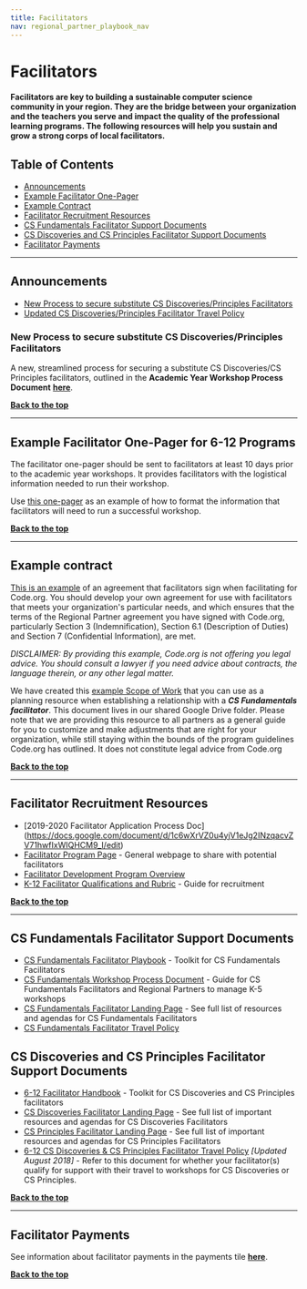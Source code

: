 ```yaml
---
title: Facilitators
nav: regional_partner_playbook_nav
---
```

<meta name="robots" content="noindex">

<a id="top"></a>

# Facilitators


#### Facilitators are key to building a sustainable computer science community in your region. They are the bridge between your organization and the teachers you serve and impact the quality of the professional learning programs. The following resources will help you sustain and grow a strong corps of local facilitators.

## Table of Contents
- [Announcements](#announce)
- [Example Facilitator One-Pager](#page)
- [Example Contract](#contract)
- [Facilitator Recruitment Resources](#recruitment)
- [CS Fundamentals Facilitator Support Documents](#k-5docs)
- [CS Discoveries and CS Principles Facilitator Support Documents](#6-12docs)
- [Facilitator Payments](#pay)

________________
<a id="announce"></a>
## Announcements
- [New Process to secure substitute CS Discoveries/Principles Facilitators](#subfac)
- [Updated CS Discoveries/Principles Facilitator Travel Policy](#docs)


<a id="subfac"></a>
### New Process to secure substitute CS Discoveries/Principles Facilitators
A new, streamlined process for securing a substitute CS Discoveries/CS Principles facilitators, outlined in the **Academic Year Workshop Process Document** <a href="https://docs.google.com/document/d/1P1IhiMVgGCGZFVaof9bdc7pRKmTK0ZOQTOw0KDkhMxs/edit#heading=h.bjz40tsn2qt" target=_blank>**here**</a>.

[**Back to the top**](#top)
________________
<a id="page"></a>
## Example Facilitator One-Pager for 6-12 Programs
The facilitator one-pager should be sent to facilitators at least 10 days prior to the academic year workshops. It provides facilitators with the logistical information needed to run their workshop.

Use <a href="https://docs.google.com/document/d/1FobsNOHi91ioe5ZoCeiWNgDslQkTPF4w31j2ii8q4Bk/edit" target=_blank>this one-pager</a> as an example of how to format the information that facilitators will need to run a successful workshop.


[**Back to the top**](#top)
________________
<a id="contract"></a>
## Example contract
[This is an example](/files/example-facilitation-agreement.pdf) of an agreement that facilitators sign when facilitating for Code.org. You should develop your own agreement for use with facilitators that meets your organization's particular needs, and which ensures that the terms of the Regional Partner agreement you have signed with Code.org, particularly Section 3 (Indemnification), Section 6.1 (Description of Duties) and Section 7 (Confidential Information), are met.

*DISCLAIMER: By providing this example, Code.org is not offering you legal advice. You should consult a lawyer if you need advice about contracts, the language therein, or any other legal matter.*

We have created this <a href="https://docs.google.com/document/d/1sdGbB5BSBTjjjjC6abIjAO4XzznXVvgwQe95CRL_c6E/edit?usp=sharing" target=_blank>example Scope of Work</a> that you can use as a planning resource when establishing a relationship with a <b><i>CS Fundamentals facilitator</i></b>. This document lives in our shared Google Drive folder. Please note that we are providing this resource to all partners as a general guide for you to customize and make adjustments that are right for your organization, while still staying within the bounds of the program guidelines Code.org has outlined. It does not constitute legal advice from Code.org

[**Back to the top**](#top)
________________
<a id="recruitment"></a>
## Facilitator Recruitment Resources

- [2019-2020 Facilitator Application Process Doc] (https://docs.google.com/document/d/1c6wXrVZ0u4yjV1eJg2INzqacvZV71hwfIxWIQHCM9_I/edit)
- [Facilitator Program Page](https://code.org/facilitator) - General webpage to share with potential facilitators
- [Facilitator Development Program Overview](https://docs.google.com/document/d/1aX-KH-t6tgjGk2WyvJ7ik7alH4kFTlZ0s1DsrCRBq6U/edit#heading=h.psnytlkvnqcd)
- [K-12 Facilitator Qualifications and Rubric](https://docs.google.com/document/d/14yKszp5_eYiTgZ4t8KpDTi2cBB4wd5SGxCV-a_eE6c8/edit) - Guide for recruitment


[**Back to the top**](#top)
________________
<a id="k-5docs"></a>
## CS Fundamentals Facilitator Support Documents

- [CS Fundamentals Facilitator Playbook](https://docs.google.com/document/d/1kJ42QppLmoB1mOkubTRF54HjH6oGUK-EpPKqE_BRSK0/edit?ts=5a96c3a5) - Toolkit for CS Fundamentals Facilitators
- [CS Fundamentals Workshop Process Document](https://docs.google.com/document/d/1oRjTXIu12XF2dR9G6qfo7VfBeNn0GPrUPF_s4Pk3Ckg/edit) - Guide for CS Fundamentals Facilitators and Regional Partners to manage K-5 workshops
- [CS Fundamentals Facilitator Landing Page](https://curriculum.code.org/plcsf/) - See full list of resources and agendas for CS Fundamentals Facilitators
- <a href="/educate/regional-partner/playbook/payments#csftravel">CS Fundamentals Facilitator Travel Policy</a>


<a id="6-12docs"></a>

## CS Discoveries and CS Principles Facilitator Support Documents

- [6-12 Facilitator Handbook](https://docs.google.com/document/d/1DBP4mPMlW2b5dWjnkDZdGtX5hgLW3L1uREvi_JrNNoI/edit?usp=sharing) - Toolkit for CS Discoveries and CS Principles facilitators
- [CS Discoveries Facilitator Landing Page](https://curriculum.code.org/plcsd/) - See full list of important resources and agendas for CS Discoveries Facilitators
- [CS Principles Facilitator Landing Page](https://curriculum.code.org/plcsp/) - See full list of important resources and agendas for CS Principles Facilitators
- <a href="https://docs.google.com/document/d/1ichRN3P8XU71Ksr6VjejS6uYDK9yL3SMqEQjchm7xSo/edit">6-12 CS Discoveries & CS Principles Facilitator Travel Policy</a> *[Updated August 2018]* - Refer to this document for whether your facilitator(s) qualify for support with their travel to workshops for CS Discoveries or CS Principles.

[**Back to the top**](#top)

________________
<a id="pay"></a>
## Facilitator Payments

See information about facilitator payments in the payments tile <a href="https://code.org/educate/regional-partner/playbook/payments#facilitators" target=_blank>**here**</a>.


[**Back to the top**](#top)
